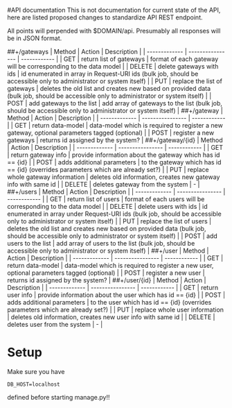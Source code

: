 #API documentation
This is not documentation for current state of the API, here are listed proposed changes to standardize API REST endpoint.

All points will perpended with $DOMAIN/api.
Presumably all responses will be in JSON format.

##+/gateways
| Method        | Action           | Description  |
| ------------- | ---------------- | ------------ |
| GET    | return list of gateways      | format of each gateway will be corresponding to the data model |
| DELETE |  delete gateways with ids    |   id enumerated in array in Request-URI ids (bulk job, should be accessible only to administrator or system itself) |
| PUT    | replace the list of gateways | deletes the old list and creates new based on provided data (bulk job, should be accessible only to administrator or system itself) |
| POST   | add gateways to the list     |  add array of gateways to the list (bulk job, should be accessible only to administrator or system itself) |
##+/gateway
| Method        | Action           | Description  |
| ------------- | ---------------- | ------------ |
| GET  | return data-model      |  data-model which is required to register a new gateway, optional parameters tagged (optional) |
| POST | register a new gateways    |   returns id assigned by the system? |
##+/gateway/{id}
| Method        | Action           | Description  |
| ------------- | ---------------- | ------------ |
| GET  | return gateway info      |  provide information about the gateway which has id == {id} |
| POST | adds additional parameters     | to the gateway which has id == {id} (overrides parameters which are already set?) |
| PUT  | replace whole gateway information      |  deletes old information, creates new gateway info with same id  |
| DELETE  | deletes gateway from the system     |  -  |
##+/users
| Method        | Action           | Description  |
| ------------- | ---------------- | ------------ |
| GET    | return list of users      | format of each users will be corresponding to the data model |
| DELETE |  delete users with ids    |   id enumerated in array under Request-URI ids (bulk job, should be accessible only to administrator or system itself) |
| PUT    | replace the list of users | deletes the old list and creates new based on provided data (bulk job, should be accessible only to administrator or system itself) |
| POST   | add users to the list     |  add array of users to the list (bulk job, should be accessible only to administrator or system itself) |
##+/user
| Method        | Action           | Description  |
| ------------- | ---------------- | ------------ |
| GET  | return data-model      |  data-model which is required to register a new user, optional parameters tagged (optional) |
| POST | register a new user    |   returns id assigned by the system? |
##+/user/{id}
| Method        | Action           | Description  |
| ------------- | ---------------- | ------------ |
| GET  | return user info      |  provide information about the user which has id == {id} |
| POST | adds additional parameters     | to the user which has id == {id} (overrides parameters which are already set?) |
| PUT  | replace whole user information      |  deletes old information, creates new user info with same id  |
| DELETE  | deletes user from the system     |  -  |

# Setup

Make sure you have 

```
DB_HOST=localhost
```

defined before starting manage.py!!
